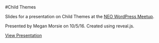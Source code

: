 #Child Themes

Slides for a presentation on Child Themes at the [NEO WordPress Meetup](https://www.meetup.com/NEOWordPress/events/232104818/).

Presented by Megan Morsie on 10/5/16. Created using reveal.js.

[View Presentation](https://megabyterose.com/child-themes/)
